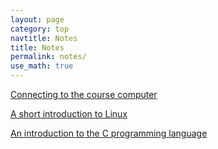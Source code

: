```yaml
---
layout: page
category: top
navtitle: Notes
title: Notes
permalink: notes/
use_math: true
---
```


<a href="connect.html">Connecting to the course computer</a>

<a href="linux.html">A short introduction to Linux</a>

<a href="c.html">An introduction to the C programming language</a>
